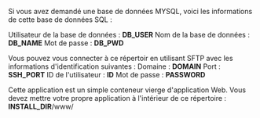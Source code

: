Si vous avez demandé une base de données MYSQL, voici les informations de cette base de données SQL :

Utilisateur de la base de données : __DB_USER__
Nom de la base de données : __DB_NAME__
Mot de passe : __DB_PWD__

Vous pouvez vous connecter à ce répertoir en utilisant SFTP avec les informations d'identification suivantes :
Domaine : __DOMAIN__
Port : __SSH_PORT__
ID de l'utilisateur : __ID__
Mot de passe : __PASSWORD__

Cette application est un simple conteneur vierge d'application Web. Vous devez mettre votre propre application à l'intérieur de ce répertoire : __INSTALL_DIR__/www/
